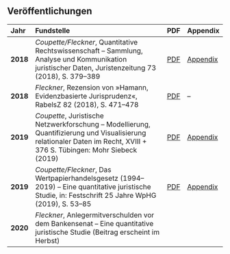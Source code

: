 ## Veröffentlichungen


| **Jahr** | **Fundstelle** | **PDF** | **Appendix** |
|:-|:-|:-|:-|
|**2018**| *Coupette/Fleckner*, Quantitative Rechtswissenschaft &ndash; Sammlung, Analyse und Kommunikation juristischer Daten, Juristenzeitung 73 (2018), S. 379&ndash;389      | [PDF](http://ssrn.com/abstract=3377384) | [Appendix](https://github.com/QuantLaw/jz-2018) |
|**2018**|*Fleckner*, Rezension von »Hamann, Evidenzbasierte Jurisprudenz«, RabelsZ 82 (2018), S. 471&ndash;478|[PDF](https://doi.org/10.1628/rabelsz-2018-0027)|&ndash;|
|**2019**| *Coupette*, Juristische Netzwerkforschung &ndash; Modellierung, Quantifizierung und Visualisierung relationaler Daten im Recht, XVIII + 376 S. Tübingen: Mohr Siebeck (2019) | [PDF](https://zenodo.org/record/2617115)  |   [Appendix](https://zenodo.org/record/2617125)  |
|**2019**| *Coupette/Fleckner*, Das Wertpapierhandelsgesetz (1994&ndash;2019) &ndash; Eine quantitative juristische Studie, in: Festschrift 25 Jahre WpHG (2019), S. 53&ndash;85      | [PDF](http://ssrn.com/abstract=3650261)     | [Appendix](https://zenodo.org/record/3237485)   |
|**2020**| *Fleckner*, Anlegermitverschulden vor dem Bankensenat &ndash; Eine quantitative juristische Studie (Beitrag erscheint im Herbst) | | |
